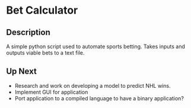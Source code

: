 # Bet Calculator

## Description
A simple python script used to automate sports betting. Takes inputs and outputs viable bets to a text file.

## Up Next
- Research and work on developing a model to predict NHL wins.
- Implement GUI for application
- Port application to a compiled language to have a binary application?
